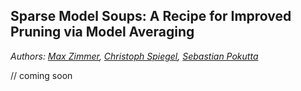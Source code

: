 ## Sparse Model Soups: A Recipe for Improved Pruning via Model Averaging

*Authors: [Max Zimmer](https://maxzimmer.org/), [Christoph Spiegel](http://www.christophspiegel.berlin/), [Sebastian Pokutta](http://www.pokutta.com/)*

// coming soon
